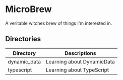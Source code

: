 # MicroBrew

A veritable witches brew of things I'm interested in.

## Directories

| Directory | Descriptions |
| --- | --- |
| dynamic_data | Learning about DynamicData | 
| typescript | Learning about TypeScript | 

